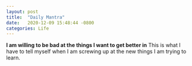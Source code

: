 ```yaml
---
layout: post
title:  "Daily Mantra"
date:   2020-12-09 15:48:44 -0800
categories: Life
---
```

**I am willing to be bad at the things I want to get better in**
This is what I have to tell myself when I am screwing up at the new things I am trying to learn. 
